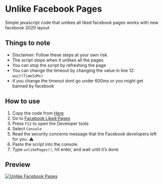 # Unlike Facebook Pages
Simple javascript code that unlikes all liked facebook pages
works with new facebook 2020 layout

## Things to note
* Disclaimer: Follow these steps at your own risk.
* The script stops when it unlikes all the pages
* You can stop the script by refreshing the page
* You can change the timeout by changing the value in line 12: ```wait(TimeInMs)```
* if you change the timeout dont go under 600ms or you might get banned by facebook

## How to use
1. Copy the code from [Here](https://github.com/Riadz/UnlikeFacebookPages/blob/main/UnlikeFacebookPages.js)
2. Go to [Facebook Liked Pages](https://www.facebook.com/pages/?category=liked)
3. Press ```F12``` to open the Developer tools
4. Select ```Console```
5. Read the security concerns message that the Facebook developers left for you. :warning:
6. Paste the script into the console
7. Type ```unlikePages()```, hit enter, and wait until it’s done

## Preview
[![Unlike Facebook Pages](https://img.youtube.com/vi/lncaYiZwEPg/0.jpg)](https://www.youtube.com/watch?v=lncaYiZwEPg)
